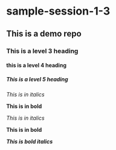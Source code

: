 # sample-session-1-3
## This is a demo repo
### This is a level 3 heading
#### this is a level 4 heading

##### This is a level 5 heading

*This is in italics*

**This is in bold**

_This is in italics_

__This is in bold__

**_This is bold italics_**

